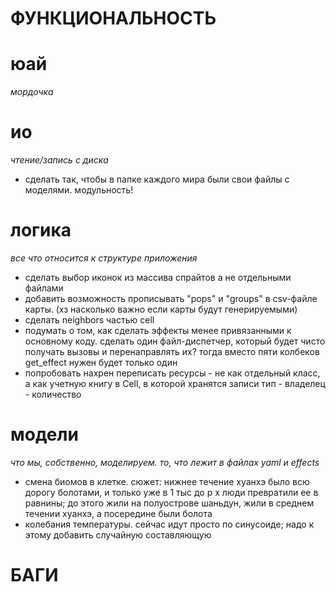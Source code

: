 # ФУНКЦИОНАЛЬНОСТЬ

# юай
_мордочка_

# ио
_чтение/запись с диска_

- сделать так, чтобы в папке каждого мира были свои файлы с моделями. модульность!

# логика
_все что относится к структуре приложения_

- сделать выбор иконок из массива спрайтов а не отдельными файлами
- добавить возможность прописывать "pops" и "groups" в csv-файле карты.
(хз насколько важно если карты будут генерируемыми)
- сделать neighbors частью cell
- подумать о том, как сделать эффекты менее привязанными к основному коду. сделать один 
файл-диспетчер, который будет чисто получать вызовы и перенаправлять их? тогда вместо
пяти колбеков get_effect нужен будет только один 
- попробовать нахрен переписать ресурсы - не как отдельный класс, а как 
учетную книгу в Cell, в которой хранятся записи тип - владелец - количество

# модели
_что мы, собственно, моделируем. то, что лежит в файлах yaml и effects_

- смена биомов в клетке. сюжет: нижнее течение хуанхэ было всю дорогу 
болотами, и только уже в 1 тыс до р х люди превратили ее в равнины; до
этого жили на полуострове шаньдун, жили в среднем течении хуанхэ, а посередине 
были болота
- колебания температуры. сейчас идут просто по синусоиде; надо к этому добавить
случайную составляющую

# БАГИ


